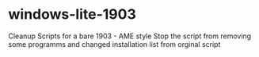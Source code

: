 # windows-lite-1903
Cleanup Scripts for a bare 1903 - AME style
Stop the script from removing some programms and changed installation list from orginal script
